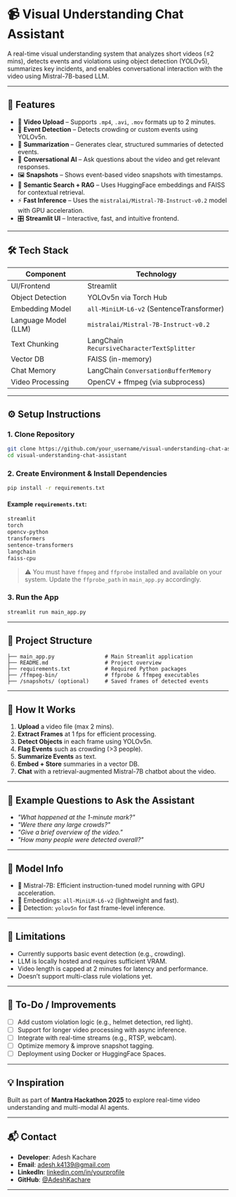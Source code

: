 
# 📹 Visual Understanding Chat Assistant

A real-time visual understanding system that analyzes short videos (≤2 mins), detects events and violations using object detection (YOLOv5), summarizes key incidents, and enables conversational interaction with the video using Mistral-7B-based LLM.


---

## 🚀 Features

- 🎥 **Video Upload** – Supports `.mp4`, `.avi`, `.mov` formats up to 2 minutes.
- 🧠 **Event Detection** – Detects crowding or custom events using YOLOv5n.
- 📝 **Summarization** – Generates clear, structured summaries of detected events.
- 💬 **Conversational AI** – Ask questions about the video and get relevant responses.
- 🖼️ **Snapshots** – Shows event-based video snapshots with timestamps.
- 🔎 **Semantic Search + RAG** – Uses HuggingFace embeddings and FAISS for contextual retrieval.
- ⚡ **Fast Inference** – Uses the `mistralai/Mistral-7B-Instruct-v0.2` model with GPU acceleration.
- 🎛️ **Streamlit UI** – Interactive, fast, and intuitive frontend.

---

## 🛠️ Tech Stack

| Component              | Technology                                  |
|------------------------|---------------------------------------------|
| UI/Frontend            | Streamlit                                   |
| Object Detection       | YOLOv5n via Torch Hub                        |
| Embedding Model        | `all-MiniLM-L6-v2` (SentenceTransformer)     |
| Language Model (LLM)   | `mistralai/Mistral-7B-Instruct-v0.2`         |
| Text Chunking          | LangChain `RecursiveCharacterTextSplitter`  |
| Vector DB              | FAISS (in-memory)                           |
| Chat Memory            | LangChain `ConversationBufferMemory`        |
| Video Processing       | OpenCV + ffmpeg (via subprocess)            |

---

## ⚙️ Setup Instructions

### 1. Clone Repository
```bash
git clone https://github.com/your_username/visual-understanding-chat-assistant.git
cd visual-understanding-chat-assistant
```

### 2. Create Environment & Install Dependencies
```bash
pip install -r requirements.txt
```

#### Example `requirements.txt`:
```txt
streamlit
torch
opencv-python
transformers
sentence-transformers
langchain
faiss-cpu
```

> ⚠️ You must have `ffmpeg` and `ffprobe` installed and available on your system. Update the `ffprobe_path` in `main_app.py` accordingly.

### 3. Run the App
```bash
streamlit run main_app.py
```

---

## 📂 Project Structure

```
├── main_app.py                # Main Streamlit application
├── README.md                  # Project overview
├── requirements.txt           # Required Python packages
├── /ffmpeg-bin/               # ffprobe & ffmpeg executables
├── /snapshots/ (optional)     # Saved frames of detected events
```

---

## 🧪 How It Works

1. **Upload** a video file (max 2 mins).
2. **Extract Frames** at 1 fps for efficient processing.
3. **Detect Objects** in each frame using YOLOv5n.
4. **Flag Events** such as crowding (>3 people).
5. **Summarize Events** as text.
6. **Embed + Store** summaries in a vector DB.
7. **Chat** with a retrieval-augmented Mistral-7B chatbot about the video.

---

## 🤖 Example Questions to Ask the Assistant

- *"What happened at the 1-minute mark?"*
- *"Were there any large crowds?"*
- *"Give a brief overview of the video."*
- *"How many people were detected overall?"*

---

## 🧠 Model Info

- 🔹 Mistral-7B: Efficient instruction-tuned model running with GPU acceleration.
- 🔹 Embeddings: `all-MiniLM-L6-v2` (lightweight and fast).
- 🔹 Detection: `yolov5n` for fast frame-level inference.

---

## 🧩 Limitations

- Currently supports basic event detection (e.g., crowding).
- LLM is locally hosted and requires sufficient VRAM.
- Video length is capped at 2 minutes for latency and performance.
- Doesn’t support multi-class rule violations yet.

---

## 📌 To-Do / Improvements

- [ ] Add custom violation logic (e.g., helmet detection, red light).
- [ ] Support for longer video processing with async inference.
- [ ] Integrate with real-time streams (e.g., RTSP, webcam).
- [ ] Optimize memory & improve snapshot tagging.
- [ ] Deployment using Docker or HuggingFace Spaces.

---

## 💡 Inspiration

Built as part of **Mantra Hackathon 2025** to explore real-time video understanding and multi-modal AI agents.

---

## 📬 Contact

- **Developer**: Adesh Kachare  
- **Email**: adesh.k4139@gmail.com  
- **LinkedIn**: [linkedin.com/in/yourprofile](linkedin.com/in/adesh-k-b90a6a275)  
- **GitHub**: [@AdeshKachare](https://github.com/AdeshKachare)

---
